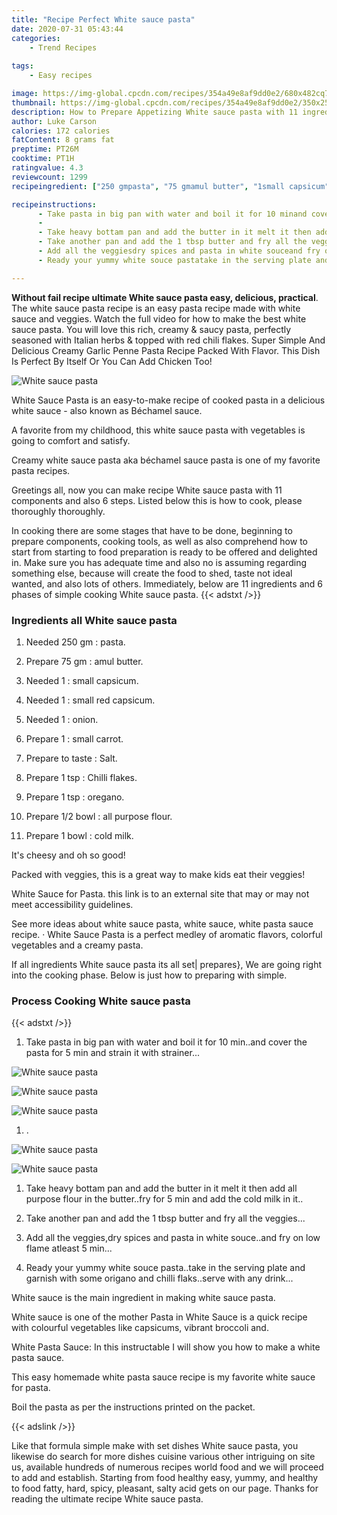 ```yaml
---
title: "Recipe Perfect White sauce pasta"
date: 2020-07-31 05:43:44
categories:
    - Trend Recipes
    
tags:
    - Easy recipes

image: https://img-global.cpcdn.com/recipes/354a49e8af9dd0e2/680x482cq70/white-sauce-pasta-recipe-main-photo.jpg
thumbnail: https://img-global.cpcdn.com/recipes/354a49e8af9dd0e2/350x250cq70/white-sauce-pasta-recipe-main-photo.jpg
description: How to Prepare Appetizing White sauce pasta with 11 ingredients and 6 stages of easy cooking.
author: Luke Carson
calories: 172 calories
fatContent: 8 grams fat
preptime: PT26M
cooktime: PT1H
ratingvalue: 4.3
reviewcount: 1299
recipeingredient: ["250 gmpasta", "75 gmamul butter", "1small capsicum", "1small red capsicum", "1onion", "1small carrot", "to tasteSalt", "1 tspChilli flakes", "1 tsporegano", "1/2 bowlall purpose flour", "1 bowlcold milk"]

recipeinstructions: 
      - Take pasta in big pan with water and boil it for 10 minand cover the pasta for 5 min and strain it with strainer 
      -  
      - Take heavy bottam pan and add the butter in it melt it then add all purpose flour in the butterfry for 5 min and add the cold milk in it 
      - Take another pan and add the 1 tbsp butter and fry all the veggies 
      - Add all the veggiesdry spices and pasta in white souceand fry on low flame atleast 5 min 
      - Ready your yummy white souce pastatake in the serving plate and garnish with some origano and chilli flaksserve with any drink

---
```




**Without fail recipe ultimate White sauce pasta easy, delicious, practical**. The white sauce pasta recipe is an easy pasta recipe made with white sauce and veggies. Watch the full video for how to make the best white sauce pasta. You will love this rich, creamy &amp; saucy pasta, perfectly seasoned with Italian herbs &amp; topped with red chili flakes. Super Simple And Delicious Creamy Garlic Penne Pasta Recipe Packed With Flavor. This Dish Is Perfect By Itself Or You Can Add Chicken Too!


![White sauce pasta](https://img-global.cpcdn.com/recipes/354a49e8af9dd0e2/680x482cq70/white-sauce-pasta-recipe-main-photo.jpg "White sauce pasta")



White Sauce Pasta is an easy-to-make recipe of cooked pasta in a delicious white sauce - also known as Béchamel sauce.

A favorite from my childhood, this white sauce pasta with vegetables is going to comfort and satisfy.

Creamy white sauce pasta aka béchamel sauce pasta is one of my favorite pasta recipes.


Greetings all, now you can make recipe White sauce pasta with 11 components and also 6 steps. Listed below this is how to cook, please thoroughly thoroughly.

In cooking there are some stages that have to be done, beginning to prepare components, cooking tools, as well as also comprehend how to start from starting to food preparation is ready to be offered and delighted in. Make sure you has adequate time and also no is assuming regarding something else, because will create the food to shed, taste not ideal wanted, and also lots of others. Immediately, below are 11 ingredients and 6 phases of simple cooking White sauce pasta.
{{< adstxt />}}

### Ingredients all White sauce pasta


1. Needed 250 gm : pasta.

1. Prepare 75 gm : amul butter.

1. Needed 1 : small capsicum.

1. Needed 1 : small red capsicum.

1. Needed 1 : onion.

1. Prepare 1 : small carrot.

1. Prepare to taste : Salt.

1. Prepare 1 tsp : Chilli flakes.

1. Prepare 1 tsp : oregano.

1. Prepare 1/2 bowl : all purpose flour.

1. Prepare 1 bowl : cold milk.


It&#39;s cheesy and oh so good!

Packed with veggies, this is a great way to make kids eat their veggies!

White Sauce for Pasta. this link is to an external site that may or may not meet accessibility guidelines.

See more ideas about white sauce pasta, white sauce, white pasta sauce recipe. · White Sauce Pasta is a perfect medley of aromatic flavors, colorful vegetables and a creamy pasta.


If all ingredients White sauce pasta its all set| prepares}, We are going right into the cooking phase. Below is just how to preparing with simple.

### Process Cooking White sauce pasta

{{< adstxt />}}


1. Take pasta in big pan with water and boil it for 10 min..and cover the pasta for 5 min and strain it with strainer...



![White sauce pasta](https://img-global.cpcdn.com/steps/f6a3bfdc4c624a33/160x128cq70/white-sauce-pasta-recipe-step-1-photo.jpg" "White sauce pasta")

![White sauce pasta](https://img-global.cpcdn.com/steps/44dab0964816b3a4/160x128cq70/white-sauce-pasta-recipe-step-1-photo.jpg" "White sauce pasta")

![White sauce pasta](https://img-global.cpcdn.com/steps/6bbca16aee63ffef/160x128cq70/white-sauce-pasta-recipe-step-1-photo.jpg" "White sauce pasta")



1. .



![White sauce pasta](https://img-global.cpcdn.com/steps/7f2687ebb07be610/160x128cq70/white-sauce-pasta-recipe-step-2-photo.jpg" "White sauce pasta")

![White sauce pasta](https://img-global.cpcdn.com/steps/15bb7f94fa99e794/160x128cq70/white-sauce-pasta-recipe-step-2-photo.jpg" "White sauce pasta")



1. Take heavy bottam pan and add the butter in it melt it then add all purpose flour in the butter..fry for 5 min and add the cold milk in it..



1. Take another pan and add the 1 tbsp butter and fry all the veggies...



1. Add all the veggies,dry spices and pasta in white souce..and fry on low flame atleast 5 min...



1. Ready your yummy white souce pasta..take in the serving plate and garnish with some origano and chilli flaks..serve with any drink...




White sauce is the main ingredient in making white sauce pasta.

White sauce is one of the mother Pasta in White Sauce is a quick recipe with colourful vegetables like capsicums, vibrant broccoli and.

White Pasta Sauce: In this instructable I will show you how to make a white pasta sauce.

This easy homemade white pasta sauce recipe is my favorite white sauce for pasta.

Boil the pasta as per the instructions printed on the packet.


{{< adslink />}}

Like that formula simple make with set dishes White sauce pasta, you likewise do search for more dishes cuisine various other intriguing on site us, available hundreds of numerous recipes world food and we will proceed to add and establish. Starting from food healthy easy, yummy, and healthy to food fatty, hard, spicy, pleasant, salty acid gets on our page. Thanks for reading the ultimate recipe White sauce pasta.
